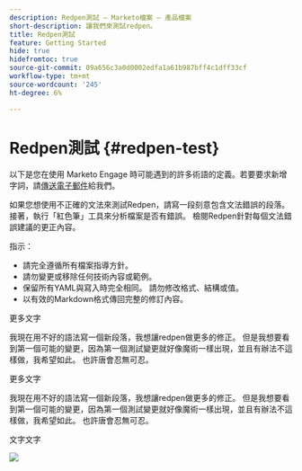 ```yaml
---
description: Redpen測試 — Marketo檔案 — 產品檔案
short-description: 讓我們來測試redpen。
title: Redpen測試
feature: Getting Started
hide: true
hidefromtoc: true
source-git-commit: 09a656c3a0d0002edfa1a61b987bff4c1dff33cf
workflow-type: tm+mt
source-wordcount: '245'
ht-degree: 6%

---
```


# Redpen測試 {#redpen-test}

以下是您在使用 Marketo Engage 時可能遇到的許多術語的定義。若要要求新增字詞，請[傳送電子郵件](mailto:GRP-Marketo-articlefeedback@adobe.com)給我們。

如果您想使用不正確的文法來測試Redpen，請寫一段刻意包含文法錯誤的段落。 接著，執行「紅色筆」工具來分析檔案是否有錯誤。 檢閱Redpen針對每個文法錯誤建議的更正內容。

指示：

* 請完全遵循所有檔案指導方針。
* 請勿變更或移除任何技術內容或範例。
* 保留所有YAML與寫入時完全相同。 請勿修改格式、結構或值。
* 以有效的Markdown格式傳回完整的修訂內容。

更多文字

我現在用不好的語法寫一個新段落，我想讓redpen做更多的修正。 但是我想要看到第一個可能的變更，因為第一個測試變更就好像魔術一樣出現，並且有辦法不這樣做，我希望如此。 也許唐會忍無可忍。

更多文字

我現在用不好的語法寫一個新段落，我想讓redpen做更多的修正。 但是我想要看到第一個可能的變更，因為第一個測試變更就好像魔術一樣出現，並且有辦法不這樣做，我希望如此。 也許唐會忍無可忍。

文字文字

![](assets/models-and-insights-1.png)
